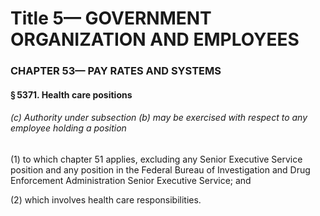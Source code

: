 
# Title 5— GOVERNMENT ORGANIZATION AND EMPLOYEES
### CHAPTER 53— PAY RATES AND SYSTEMS
#### § 5371. Health care positions
###### (c) Authority under subsection (b) may be exercised with respect to any employee holding a position

(1) to which chapter 51 applies, excluding any Senior Executive Service position and any position in the Federal Bureau of Investigation and Drug Enforcement Administration Senior Executive Service; and

(2) which involves health care responsibilities.
